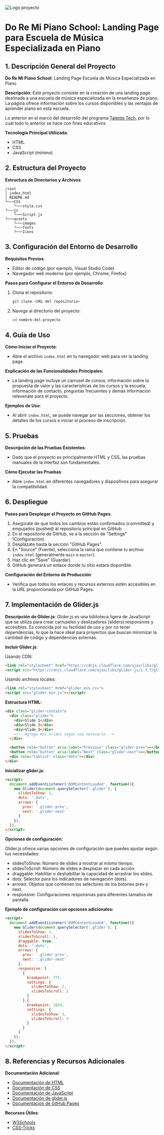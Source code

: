 ![Logo proyecto](assets/images/logo.jpg)

# Do Re Mi Piano School: Landing Page para Escuela de Música Especializada en Piano

## 1. Descripción General del Proyecto

**Do Re Mi Piano School**: Landing Page Escuela de Música Especializada en Piano

**Descripción**: 
Este proyecto consiste en la creación de una landing page destinada a una escuela de música especializada en la enseñanza de piano. La página ofrece información sobre los cursos disponibles y las ventajas de aprender piano en esta escuela.

Lo anterior en el marco del desarrollo del programa [Talento Tech](https://talentotech.gov.co/portal/), por lo cual todo lo anterior se hace con fines educativos 

**Tecnología Principal Utilizada**:
- HTML
- CSS
- JavaScript (mínimo)

## 2. Estructura del Proyecto

**Estructura de Directorios y Archivos**:

```
/root
│ index.html 
│ README.md
└───CSS
    └───style.css
└───js
    └───Script.js
└───assets
    └───images
    └───fonts
    └───Icons

```


## 3. Configuración del Entorno de Desarrollo

**Requisitos Previos**:
- Editor de código (por ejemplo, Visual Studio Code)
- Navegador web moderno (por ejemplo, Chrome, Firefox)

**Pasos para Configurar el Entorno de Desarrollo**:
1. Clona el repositorio:
    ```bash
    git clone <URL del repositorio>
    ```
2. Navega al directorio del proyecto:
    ```bash
    cd nombre-del-proyecto
    ```

## 4. Guía de Uso

**Cómo Iniciar el Proyecto**:
- Abre el archivo `index.html` en tu navegador web para ver la landing page.

**Explicación de las Funcionalidades Principales**:
- La landing page incluye un carrusel de cursos, información sobre la propuesta de valor y las caracteristicas de los cursos y la escuela, información de contacto, preguntas frecuentes y demás información relevenate para el proyecto.

**Ejemplos de Uso**:
- Al abrir `index.html`, se puede navegar por las secciones, obtener los detalles de los cursos e iniciar el proceso de inscripción.

## 5. Pruebas

**Descripción de las Pruebas Existentes**:
- Dado que el proyecto es principalmente HTML y CSS, las pruebas manuales de la interfaz son fundamentales.

**Cómo Ejecutar las Pruebas**:
- Abre `index.html` en diferentes navegadores y dispositivos para asegurar la compatibilidad.

## 6. Despliegue

**Pasos para Desplegar el Proyecto en GitHub Pages**:
1. Asegúrate de que todos los cambios están confirmados (committed) y empujados (pushed) al repositorio principal en GitHub.
2. En el repositorio de GitHub, ve a la sección de "Settings" (Configuración).
3. Desplázate hasta la sección "GitHub Pages".
4. En "Source" (Fuente), selecciona la rama que contiene tu archivo `index.html` (generalmente `main` o `master`).
5. Haz clic en "Save" (Guardar).
6. GitHub generará un enlace donde tu sitio estará disponible. 

**Configuración del Entorno de Producción**:
- Verifica que todos los enlaces y recursos externos estén accesibles en la URL proporcionada por GitHub Pages.

## 7. Implementación de Glider.js

**Descripción de Glider.js**:
Glider.js es una biblioteca ligera de JavaScript que se utiliza para crear carruseles y deslizadores (sliders) responsivos y accesibles. Es conocida por su facilidad de uso y por no tener dependencias, lo que la hace ideal para proyectos que buscan minimizar la cantidad de código y dependencias externas.

**Incluir Glider.js**:

Usando CDN:
```html
<link rel="stylesheet" href="https://cdnjs.cloudflare.com/ajax/libs/glider-js/1.7.7/glider.min.css">
<script src="https://cdnjs.cloudflare.com/ajax/libs/glider-js/1.7.7/glider.min.js"></script>
``` 
Usando archivos locales:
```html
<link rel="stylesheet" href="glider.min.css">
<script src="glider.min.js"></script>
``` 
**Estructura HTML:**
```HTML
<div class="glider-contain">
  <div class="glider">
    <div>Slide 1</div>
    <div>Slide 2</div>
    <div>Slide 3</div>
    <!-- Agrega más slides según sea necesario -->
  </div>

  <button role="button" aria-label="Previous" class="glider-prev">«</button>
  <button role="button" aria-label="Next" class="glider-next">»</button>
  <div role="tablist" class="dots"></div>
</div>
```
**Inicializar glider.js:**
```HTML
<script>
  document.addEventListener('DOMContentLoaded', function(){
    new Glider(document.querySelector('.glider'), {
      slidesToShow: 1,
      dots: '.dots',
      arrows: {
        prev: '.glider-prev',
        next: '.glider-next'
      }
    });
  });
</script>
```
**Opciones de configuración:**

Glider.js ofrece varias opciones de configuración que puedes ajustar según tus necesidades:

- slidesToShow: Número de slides a mostrar al mismo tiempo.
- slidesToScroll: Número de slides a desplazar en cada acción.
- draggable: Habilitar o deshabilitar la capacidad de arrastrar los slides.
- dots: Selector para los indicadores de navegación (dots).
- arrows: Objetos que contienen los selectores de los botones prev y next.
- responsive: Configuraciones responsivas para diferentes tamaños de pantalla.

**Ejemplo de configuración con opciones adicionales:**

```HTML
<script>
  document.addEventListener('DOMContentLoaded', function(){
    new Glider(document.querySelector('.glider'), {
      slidesToShow: 1,
      slidesToScroll: 1,
      draggable: true,
      dots: '.dots',
      arrows: {
        prev: '.glider-prev',
        next: '.glider-next'
      },
      responsive: [
        {
          breakpoint: 775,
          settings: {
            slidesToShow: 2,
            slidesToScroll: 2
          }
        },{
          breakpoint: 1024,
          settings: {
            slidesToShow: 3,
            slidesToScroll: 3
          }
        }
      ]
    });
  });
</script>
```

## 8. Referencias y Recursos Adicionales

**Documentación Adicional**:
- [Documentación de HTML](https://developer.mozilla.org/en-US/docs/Web/HTML)
- [Documentación de CSS](https://developer.mozilla.org/en-US/docs/Web/CSS)
- [Documentación de JavaScript](https://developer.mozilla.org/en-US/docs/Web/JavaScript)
- [Documentación de glider.js](https://github.com/NickPiscitelli/Glider.js/blob/master/README.md)
- [Documentación de GitHub Pages](https://docs.github.com/en/pages)

**Recursos Útiles**:
- [W3Schools](https://www.w3schools.com)
- [CSS-Tricks](https://css-tricks.com)
